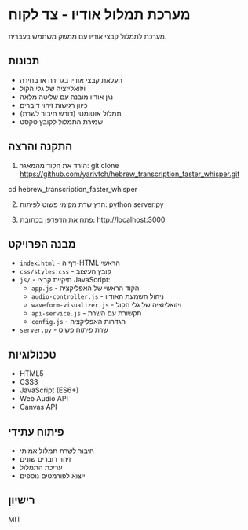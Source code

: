 # מערכת תמלול אודיו - צד לקוח

מערכת לתמלול קבצי אודיו עם ממשק משתמש בעברית.

## תכונות

- העלאת קבצי אודיו בגרירה או בחירה
- ויזואליזציה של גלי הקול
- נגן אודיו מובנה עם שליטה מלאה
- כיוון רגישות זיהוי דוברים
- תמלול אוטומטי (דורש חיבור לשרת)
- שמירת התמלול לקובץ טקסט

## התקנה והרצה

1. הורד את הקוד מהמאגר: 
git clone https://github.com/yarivtch/hebrew_transcription_faster_whisper.git

cd hebrew_transcription_faster_whisper

2. הרץ שרת מקומי פשוט לפיתוח:
python server.py

3. פתח את הדפדפן בכתובת:
http://localhost:3000

## מבנה הפרויקט

- `index.html` - דף ה-HTML הראשי
- `css/styles.css` - קובץ העיצוב
- `js/` - תיקיית קבצי JavaScript:
  - `app.js` - הקוד הראשי של האפליקציה
  - `audio-controller.js` - ניהול השמעת האודיו
  - `waveform-visualizer.js` - ויזואליזציה של גלי הקול
  - `api-service.js` - תקשורת עם השרת
  - `config.js` - הגדרות האפליקציה
- `server.py` - שרת פיתוח פשוט

## טכנולוגיות

- HTML5
- CSS3
- JavaScript (ES6+)
- Web Audio API
- Canvas API

## פיתוח עתידי

- חיבור לשרת תמלול אמיתי
- זיהוי דוברים שונים
- עריכת התמלול
- ייצוא לפורמטים נוספים

## רישיון

MIT